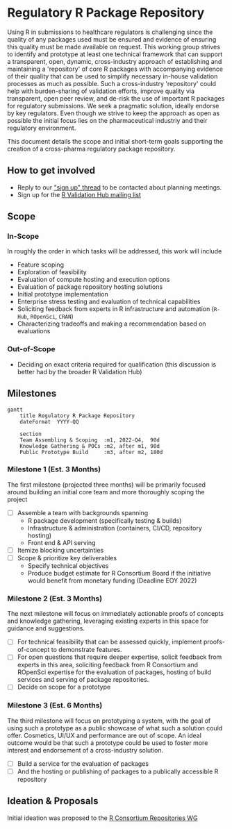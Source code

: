 # Regulatory R Package Repository

Using R in submissions to healthcare regulators is challenging since the 
quality of any packages used must be ensured and evidence of ensuring this
quality must be made available on request. 
This working group strives to identify and prototype at least one technical
framework that can support a transparent, open, dynamic, cross-industry approach
of establishing and maintaining a 'repository' of core R packages with
accompanying evidence of their quality that can be used to simplify necessary
in-house validation processes as much as possible.
Such a cross-industry 'repository' could help with burden-sharing of
validation efforts, improve quality via transparent, open peer review, and
de-risk the use of important R packages for regulatory submissions.
We seek a pragmatic solution, ideally endorse by key regulators.
Even though we strive to keep the approach as open as possible the initial
focus lies on the pharmaceutical industriy and their regulatory environment. 

This document details the scope and initial short-term goals supporting the
creation of a cross-pharma regulatory package repository.

## How to get involved

- Reply to our ["sign up" thread](https://github.com/pharmaR/regulatory-r-repo-wg/issues/1)
  to be contacted about planning meetings.
- Sign up for the [R Validation Hub mailing list](https://www.pharmar.org/contact/)

## Scope

### In-Scope

In roughly the order in which tasks will be addressed, this work will include

- Feature scoping
- Exploration of feasibility
- Evaluation of compute hosting and execution options
- Evaluation of package repository hosting solutions
- Initial prototype implementation
- Enterprise stress testing and evaluation of technical capabilities
- Soliciting feedback from experts in R infrastructure and automation (`R-Hub`,
  `ROpenSci`, `CRAN`)
- Characterizing tradeoffs and making a recommendation based on evaluations

### Out-of-Scope

- Deciding on exact criteria required for qualification (this
  discussion is better had by the broader R Validation Hub)

## Milestones

```mermaid
gantt
    title Regulatory R Package Repository
    dateFormat  YYYY-QQ

    section  
    Team Assembling & Scoping  :m1, 2022-Q4,  90d
    Knowledge Gathering & POCs :m2, after m1, 90d
    Public Prototype Build     :m3, after m2, 180d
```

### Milestone 1 (Est. 3 Months)

The first milestone (projected three months) will be primarily focused around
building an initial core team and more thoroughly scoping the project

- [ ] Assemble a team with backgrounds spanning
  - R package development (specifically testing & builds)
  - Infrastructure & administration (containers, CI/CD, repository hosting)
  - Front end & API serving
- [ ] Itemize blocking uncertainties
- [ ] Scope & prioritize key deliverables
  - Specify technical objectives
  - Produce budget estimate for R Consortium Board if the initiative would 
    benefit from monetary funding (Deadline EOY 2022)

### Milestone 2 (Est. 3 Months)

The next milestone will focus on immediately actionable proofs of concepts and
knowledge gathering, leveraging existing experts in this space for guidance and
suggestions.

- [ ] For technical feasibility that can be assessed quickly, implement
  proofs-of-concept to demonstrate features.
- [ ] For open questions that require deeper expertise, solicit feedback from
  experts in this area, soliciting feedback from R Consortium and ROpenSci
  expertise for the evaluation of packages, hosting of build services and
  serving of package repositories.
- [ ] Decide on scope for a prototype

### Milestone 3 (Est. 6 Months)

The third milestone will focus on prototyping a system, with the goal of using
such a prototype as a public showcase of what such a solution could offer.
Cosmetics, UI/UX and performance are out of scope. An ideal outcome would be
that such a prototype could be used to foster more interest and endorsement of a
cross-industry solution. 

- [ ] Build a service for the evaluation of packages
- [ ] And the hosting or publishing of packages to a publically accessible R
  repository

## Ideation & Proposals

Initial ideation was proposed to the [R Consortium Repositories
WG](https://github.com/RConsortium/r-repositories-wg/blob/main/Documents/RValHub-Wishlist.md)
